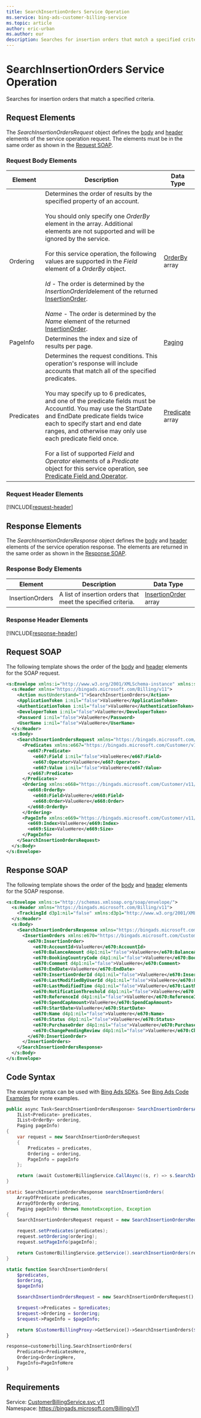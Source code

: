 ```yaml
---
title: SearchInsertionOrders Service Operation
ms.service: bing-ads-customer-billing-service
ms.topic: article
author: eric-urban
ms.author: eur
description: Searches for insertion orders that match a specified criteria.
---
```

# SearchInsertionOrders Service Operation
Searches for insertion orders that match a specified criteria.

## <a name="request"></a>Request Elements
The *SearchInsertionOrdersRequest* object defines the [body](#request-body) and [header](#request-header) elements of the service operation request. The elements must be in the same order as shown in the [Request SOAP](#request-soap). 

### <a name="request-body"></a>Request Body Elements

|Element|Description|Data Type|
|-----------|---------------|-------------|
|<a name="ordering"></a>Ordering|Determines the order of results by the specified property of an account.<br /><br /> You should only specify one *OrderBy* element in the array. Additional elements are not supported and will be ignored by the service.<br /><br />For this service operation, the following values are supported in the *Field* element of a *OrderBy* object.<br /><br />*Id* - The order is determined by the *InsertionOrderId*element of the returned [InsertionOrder](../customer-billing-service/insertionorder.md).<br /><br />*Name* - The order is determined by the *Name* element of the returned [InsertionOrder](../customer-billing-service/insertionorder.md).|[OrderBy](orderby.md) array|
|<a name="pageinfo"></a>PageInfo|Determines the index and size of  results per page.|[Paging](paging.md)|
|<a name="predicates"></a>Predicates|Determines the request conditions. This operation's response will include accounts that match all of the specified predicates.<br /><br /> You may specify up to 6 predicates, and one of the predicate fields must be AccountId. You may use the StartDate and EndDate predicate fields twice each to specify start and end date ranges, and otherwise may only use each predicate field once.<br /><br />For a list of supported *Field* and *Operator* elements of a *Predicate* object for this service operation, see [Predicate Field and Operator](#predicates).|[Predicate](predicate.md) array|

### <a name="request-header"></a>Request Header Elements
[!INCLUDE[request-header](./includes/request-header.md)]

## <a name="response"></a>Response Elements
The *SearchInsertionOrdersResponse* object defines the [body](#response-body) and [header](#response-header) elements of the service operation response. The elements are returned in the same order as shown in the [Response SOAP](#response-soap).

### <a name="response-body"></a>Response Body Elements

|Element|Description|Data Type|
|-----------|---------------|-------------|
|<a name="insertionorders"></a>InsertionOrders|A  list of insertion orders that meet the specified criteria.|[InsertionOrder](insertionorder.md) array|

### <a name="response-header"></a>Response Header Elements
[!INCLUDE[response-header](./includes/response-header.md)]

## <a name="request-soap"></a>Request SOAP
The following template shows the order of the [body](#request-body) and [header](#request-header) elements for the SOAP request.

```xml
<s:Envelope xmlns:i="http://www.w3.org/2001/XMLSchema-instance" xmlns:s="http://schemas.xmlsoap.org/soap/envelope/">
  <s:Header xmlns="https://bingads.microsoft.com/Billing/v11">
    <Action mustUnderstand="1">SearchInsertionOrders</Action>
    <ApplicationToken i:nil="false">ValueHere</ApplicationToken>
    <AuthenticationToken i:nil="false">ValueHere</AuthenticationToken>
    <DeveloperToken i:nil="false">ValueHere</DeveloperToken>
    <Password i:nil="false">ValueHere</Password>
    <UserName i:nil="false">ValueHere</UserName>
  </s:Header>
  <s:Body>
    <SearchInsertionOrdersRequest xmlns="https://bingads.microsoft.com/Billing/v11">
      <Predicates xmlns:e667="https://bingads.microsoft.com/Customer/v11/Entities" i:nil="false">
        <e667:Predicate>
          <e667:Field i:nil="false">ValueHere</e667:Field>
          <e667:Operator>ValueHere</e667:Operator>
          <e667:Value i:nil="false">ValueHere</e667:Value>
        </e667:Predicate>
      </Predicates>
      <Ordering xmlns:e668="https://bingads.microsoft.com/Customer/v11/Entities" i:nil="false">
        <e668:OrderBy>
          <e668:Field>ValueHere</e668:Field>
          <e668:Order>ValueHere</e668:Order>
        </e668:OrderBy>
      </Ordering>
      <PageInfo xmlns:e669="https://bingads.microsoft.com/Customer/v11/Entities" i:nil="false">
        <e669:Index>ValueHere</e669:Index>
        <e669:Size>ValueHere</e669:Size>
      </PageInfo>
    </SearchInsertionOrdersRequest>
  </s:Body>
</s:Envelope>
```

## <a name="response-soap"></a>Response SOAP
The following template shows the order of the [body](#response-body) and [header](#response-header) elements for the SOAP response.

```xml
<s:Envelope xmlns:s="http://schemas.xmlsoap.org/soap/envelope/">
  <s:Header xmlns="https://bingads.microsoft.com/Billing/v11">
    <TrackingId d3p1:nil="false" xmlns:d3p1="http://www.w3.org/2001/XMLSchema-instance">ValueHere</TrackingId>
  </s:Header>
  <s:Body>
    <SearchInsertionOrdersResponse xmlns="https://bingads.microsoft.com/Billing/v11">
      <InsertionOrders xmlns:e670="https://bingads.microsoft.com/Customer/v11/Entities" d4p1:nil="false" xmlns:d4p1="http://www.w3.org/2001/XMLSchema-instance">
        <e670:InsertionOrder>
          <e670:AccountId>ValueHere</e670:AccountId>
          <e670:BalanceAmount d4p1:nil="false">ValueHere</e670:BalanceAmount>
          <e670:BookingCountryCode d4p1:nil="false">ValueHere</e670:BookingCountryCode>
          <e670:Comment d4p1:nil="false">ValueHere</e670:Comment>
          <e670:EndDate>ValueHere</e670:EndDate>
          <e670:InsertionOrderId d4p1:nil="false">ValueHere</e670:InsertionOrderId>
          <e670:LastModifiedByUserId d4p1:nil="false">ValueHere</e670:LastModifiedByUserId>
          <e670:LastModifiedTime d4p1:nil="false">ValueHere</e670:LastModifiedTime>
          <e670:NotificationThreshold d4p1:nil="false">ValueHere</e670:NotificationThreshold>
          <e670:ReferenceId d4p1:nil="false">ValueHere</e670:ReferenceId>
          <e670:SpendCapAmount>ValueHere</e670:SpendCapAmount>
          <e670:StartDate>ValueHere</e670:StartDate>
          <e670:Name d4p1:nil="false">ValueHere</e670:Name>
          <e670:Status d4p1:nil="false">ValueHere</e670:Status>
          <e670:PurchaseOrder d4p1:nil="false">ValueHere</e670:PurchaseOrder>
          <e670:ChangePendingReview d4p1:nil="false">ValueHere</e670:ChangePendingReview>
        </e670:InsertionOrder>
      </InsertionOrders>
    </SearchInsertionOrdersResponse>
  </s:Body>
</s:Envelope>
```

## <a name="example"></a>Code Syntax
The example syntax can be used with [Bing Ads SDKs](~/guides/client-libraries.md). See [Bing Ads Code Examples](~/guides/code-examples.md) for more examples.
```csharp
public async Task<SearchInsertionOrdersResponse> SearchInsertionOrdersAsync(
	IList<Predicate> predicates,
	IList<OrderBy> ordering,
	Paging pageInfo)
{
	var request = new SearchInsertionOrdersRequest
	{
		Predicates = predicates,
		Ordering = ordering,
		PageInfo = pageInfo
	};

	return (await CustomerBillingService.CallAsync((s, r) => s.SearchInsertionOrdersAsync(r), request));
}
```
```java
static SearchInsertionOrdersResponse searchInsertionOrders(
	ArrayOfPredicate predicates,
	ArrayOfOrderBy ordering,
	Paging pageInfo) throws RemoteException, Exception
{
	SearchInsertionOrdersRequest request = new SearchInsertionOrdersRequest();

	request.setPredicates(predicates);
	request.setOrdering(ordering);
	request.setPageInfo(pageInfo);

	return CustomerBillingService.getService().searchInsertionOrders(request);
}
```
```php
static function SearchInsertionOrders(
	$predicates,
	$ordering,
	$pageInfo)

	$searchInsertionOrdersRequest = new SearchInsertionOrdersRequest();

	$request->Predicates = $predicates;
	$request->Ordering = $ordering;
	$request->PageInfo = $pageInfo;

	return $CustomerBillingProxy->GetService()->SearchInsertionOrders($request);
}
```
```python
response=customerbilling.SearchInsertionOrders(
	Predicates=PredicatesHere,
	Ordering=OrderingHere,
	PageInfo=PageInfoHere
)
```

## Requirements
Service: [CustomerBillingService.svc v11](https://clientcenter.api.bingads.microsoft.com/Api/Billing/v11/CustomerBillingService.svc)  
Namespace: https://bingads.microsoft.com/Billing/v11  

